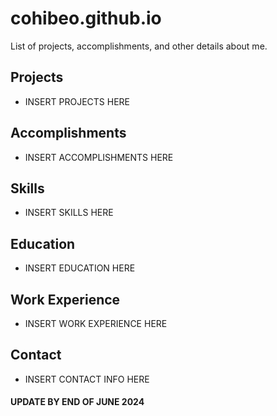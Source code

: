 # cohibeo.github.io
List of projects, accomplishments, and other details about me.

## Projects
- INSERT PROJECTS HERE

## Accomplishments
- INSERT ACCOMPLISHMENTS HERE

## Skills
- INSERT SKILLS HERE

## Education
- INSERT EDUCATION HERE

## Work Experience
- INSERT WORK EXPERIENCE HERE

## Contact
- INSERT CONTACT INFO HERE



#### UPDATE BY END OF JUNE 2024